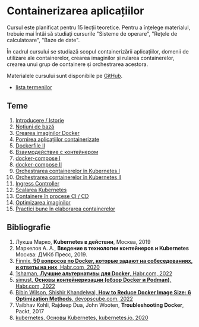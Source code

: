# Containerizarea aplicațiilor

Cursul este planificat pentru 15 lecții teoretice. Pentru a înțelege materialul, trebuie mai întâi să studiați cursurile "Sisteme de operare", "Rețele de calculatoare", "Baze de date".

În cadrul cursului se studiază scopul containerizării aplicațiilor, domenii de utilizare ale containerelor, crearea imaginilor și rularea containerelor, crearea unui grup de containere și orchestrarea acestora.

Materialele cursului sunt disponibile pe [GitHub](https://github.com/mcroitor/app_containerization).

- [lista termenilor](glossary.md)

## Teme

1. [Introducere / Istorie](01_intro/README.md)
2. [Noțiuni de bază](02_definitions/README.md)
3. [Crearea imaginilor Docker](03_dockerfile_i/README.md)
4. [Pornirea aplicațiilor containerizate](04_docker_run/README.md)
5. [Dockerfile II](05_dockerfile_ii/README.md)
6. [Взаимодействие с контейнером](06_container_usage/README.md)
7. [docker-compose I](07_docker_compose_i/README.md)
8. [docker-compose II](08_docker_compose_ii/README.md)
9. [Orchestrarea containerelor în Kubernetes I](09_kubernetes_i/README.md)
10. [Orchestrarea containerelor în Kubernetes II](10_kubernetes_ii/README.md)
11. [Ingress Controller](11_ingress/README.md)
12. [Scalarea Kubernetes](12_cluster_scaling/README.md)
13. [Containere în procese CI / CD](13_CI_CD/README.md)
14. [Optimizarea imaginilor](14_image_optimization/README.md)
15. [Practici bune în elaborarea containerelor](15_best_practicies/README.md)

## Bibliografie

1. Лукша Марко, __Kubernetes в действии__, Москва, 2019
2. Маркелов А. А., __Введение в технологии контейнеров и Kubernetes__ Москва: ДМКб Пресс, 2019.
3. [Finnix, __50 вопросов по Docker, которые задают на собеседованиях, и ответы на них__, Habr.com, 2020](https://habr.com/ru/companies/southbridge/articles/528206/)
4. [1shaman, __Лучшие альтернативы для Docker__, Habr.com, 2022](https://habr.com/ru/companies/first/articles/598337/)
5. [simust, __Основы контейнеризации (обзор Docker и Podman)__, Habr.com, 2022](https://habr.com/ru/articles/659049/)
6. [Bibin Wilson, Shishir Khandelwal, __How to Reduce Docker Image Size: 6 Optimization Methods__, devopscube.com, 2022](https://devopscube.com/reduce-docker-image-size/)
7. Vaibhav Kohli, Rajdeep Dua, John Wooten, __Troubleshooting Docker__, Packt, 2017
8. [kubernetes, Основы Kubernetes, kubernetes.io, 2020](https://kubernetes.io/ru/docs/tutorials/kubernetes-basics/explore/explore-intro/)


